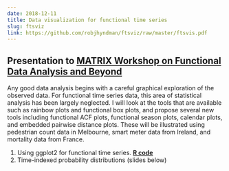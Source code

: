 ```yaml
---
date: 2018-12-11
title: Data visualization for functional time series
slug: ftsviz
link: https://github.com/robjhyndman/ftsviz/raw/master/ftsvis.pdf
---
```


## Presentation to [MATRIX Workshop on Functional Data Analysis and Beyond](https://www.matrix-inst.org.au/events/functional-data-analysis-and-beyond/)

Any good data analysis begins with a careful graphical exploration of the observed data. For functional time series data, this area of statistical analysis has been largely neglected. I will look at the tools that are available such as rainbow plots and functional box plots, and propose several new tools including functional ACF plots, functional season plots, calendar plots, and embedded pairwise distance plots. These will be illustrated using pedestrian count data in Melbourne, smart meter data from Ireland, and mortality data from France.

1. Using ggplot2 for functional time series. [**R code**](https://raw.githubusercontent.com/robjhyndman/ftsviz/master/ftsvis.R)
2. Time-indexed probability distributions (slides below)

